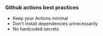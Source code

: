 ### Github actions best practices

* Keep your Actions minimal
* Don’t install dependencies unnecessarily
* No hardcoded secrets
